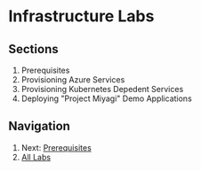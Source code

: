 # Infrastructure Labs

## Sections

1. Prerequisites
2. Provisioning Azure Services
3. Provisioning Kubernetes Depedent Services
4. Deploying "Project Miyagi" Demo Applications 

## Navigation
1. Next: [Prerequisites](./000-prerequsites.md)
1. [All Labs](../README.md)